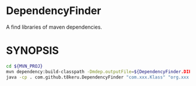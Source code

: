 DependencyFinder
================

A find libraries of maven dependencies.

# SYNOPSIS

```bash
cd ${MVN_PROJ}
mvn dependency:build-classpath -Dmdep.outputFile=${DependencyFinder.DIR}
java -cp . com.github.t8keru.DependencyFinder "com.xxx.Klass" "org.xxx.Klass"
```
